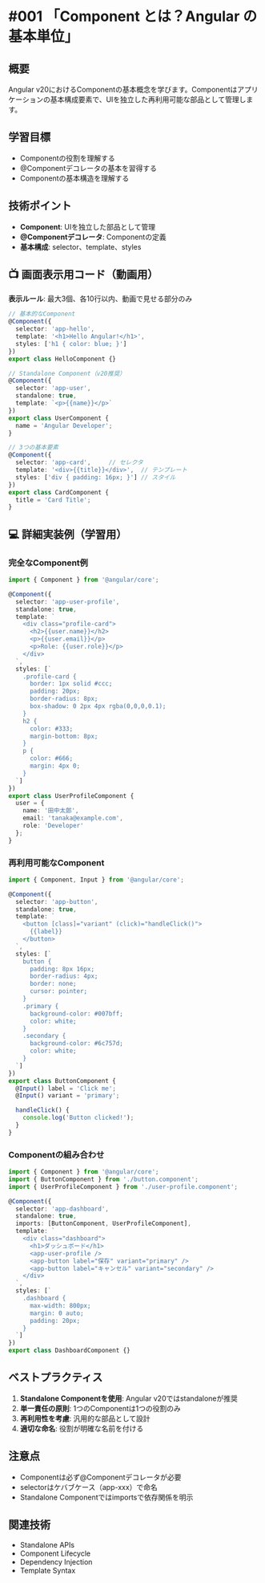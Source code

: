 # #001 「Component とは？Angular の基本単位」

## 概要
Angular v20におけるComponentの基本概念を学びます。Componentはアプリケーションの基本構成要素で、UIを独立した再利用可能な部品として管理します。

## 学習目標
- Componentの役割を理解する
- @Componentデコレータの基本を習得する
- Componentの基本構造を理解する

## 技術ポイント
- **Component**: UIを独立した部品として管理
- **@Componentデコレータ**: Componentの定義
- **基本構成**: selector、template、styles

## 📺 画面表示用コード（動画用）
**表示ルール**: 最大3個、各10行以内、動画で見せる部分のみ

```typescript
// 基本的なComponent
@Component({
  selector: 'app-hello',
  template: '<h1>Hello Angular!</h1>',
  styles: ['h1 { color: blue; }']
})
export class HelloComponent {}
```

```typescript
// Standalone Component（v20推奨）
@Component({
  selector: 'app-user',
  standalone: true,
  template: `<p>{{name}}</p>`
})
export class UserComponent {
  name = 'Angular Developer';
}
```

```typescript
// 3つの基本要素
@Component({
  selector: 'app-card',     // セレクタ
  template: '<div>{{title}}</div>',  // テンプレート
  styles: ['div { padding: 16px; }'] // スタイル
})
export class CardComponent {
  title = 'Card Title';
}
```

## 💻 詳細実装例（学習用）

### 完全なComponent例
```typescript
import { Component } from '@angular/core';

@Component({
  selector: 'app-user-profile',
  standalone: true,
  template: `
    <div class="profile-card">
      <h2>{{user.name}}</h2>
      <p>{{user.email}}</p>
      <p>Role: {{user.role}}</p>
    </div>
  `,
  styles: [`
    .profile-card {
      border: 1px solid #ccc;
      padding: 20px;
      border-radius: 8px;
      box-shadow: 0 2px 4px rgba(0,0,0,0.1);
    }
    h2 {
      color: #333;
      margin-bottom: 8px;
    }
    p {
      color: #666;
      margin: 4px 0;
    }
  `]
})
export class UserProfileComponent {
  user = {
    name: '田中太郎',
    email: 'tanaka@example.com',
    role: 'Developer'
  };
}
```

### 再利用可能なComponent
```typescript
import { Component, Input } from '@angular/core';

@Component({
  selector: 'app-button',
  standalone: true,
  template: `
    <button [class]="variant" (click)="handleClick()">
      {{label}}
    </button>
  `,
  styles: [`
    button {
      padding: 8px 16px;
      border-radius: 4px;
      border: none;
      cursor: pointer;
    }
    .primary {
      background-color: #007bff;
      color: white;
    }
    .secondary {
      background-color: #6c757d;
      color: white;
    }
  `]
})
export class ButtonComponent {
  @Input() label = 'Click me';
  @Input() variant = 'primary';

  handleClick() {
    console.log('Button clicked!');
  }
}
```

### Componentの組み合わせ
```typescript
import { Component } from '@angular/core';
import { ButtonComponent } from './button.component';
import { UserProfileComponent } from './user-profile.component';

@Component({
  selector: 'app-dashboard',
  standalone: true,
  imports: [ButtonComponent, UserProfileComponent],
  template: `
    <div class="dashboard">
      <h1>ダッシュボード</h1>
      <app-user-profile />
      <app-button label="保存" variant="primary" />
      <app-button label="キャンセル" variant="secondary" />
    </div>
  `,
  styles: [`
    .dashboard {
      max-width: 800px;
      margin: 0 auto;
      padding: 20px;
    }
  `]
})
export class DashboardComponent {}
```

## ベストプラクティス

1. **Standalone Componentを使用**: Angular v20ではstandaloneが推奨
2. **単一責任の原則**: 1つのComponentは1つの役割のみ
3. **再利用性を考慮**: 汎用的な部品として設計
4. **適切な命名**: 役割が明確な名前を付ける

## 注意点

- Componentは必ず@Componentデコレータが必要
- selectorはケバブケース（app-xxx）で命名
- Standalone Componentではimportsで依存関係を明示

## 関連技術
- Standalone APIs
- Component Lifecycle
- Dependency Injection
- Template Syntax
